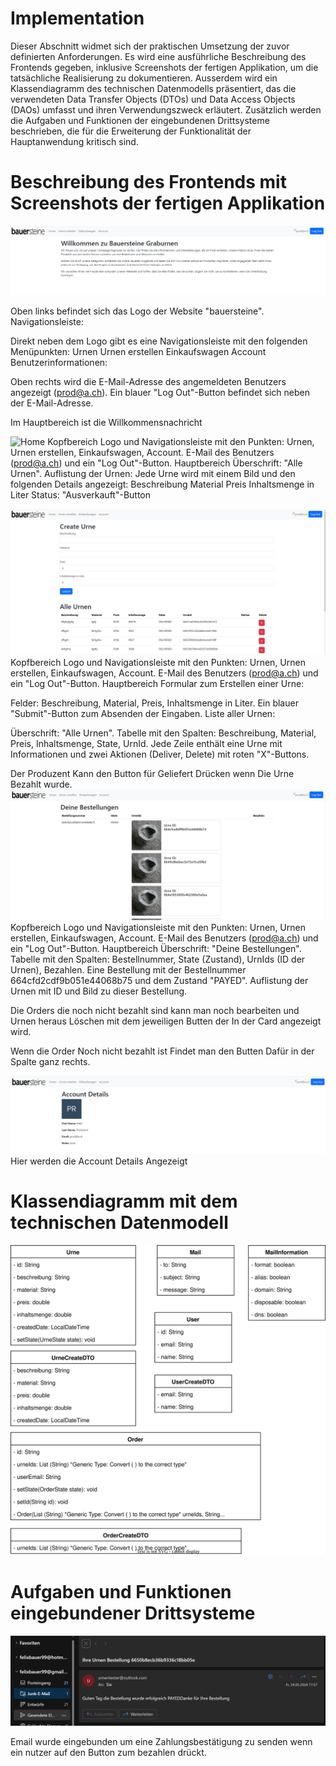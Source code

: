 # Implementation

Dieser Abschnitt widmet sich der praktischen Umsetzung der zuvor definierten Anforderungen. Es wird eine ausführliche Beschreibung des Frontends gegeben, inklusive Screenshots der fertigen Applikation, um die tatsächliche Realisierung zu dokumentieren. Ausserdem wird ein Klassendiagramm des technischen Datenmodells präsentiert, das die verwendeten Data Transfer Objects (DTOs) und Data Access Objects (DAOs) umfasst und ihren Verwendungszweck erläutert. Zusätzlich werden die Aufgaben und Funktionen der eingebundenen Drittsysteme beschrieben, die für die Erweiterung der Funktionalität der Hauptanwendung kritisch sind.

# Beschreibung des Frontends mit Screenshots der fertigen Applikation
![Home](figures\shotHome.PNG)

Oben links befindet sich das Logo der Website "bauersteine".
Navigationsleiste:

Direkt neben dem Logo gibt es eine Navigationsleiste mit den folgenden Menüpunkten:
Urnen
Urnen erstellen
Einkaufswagen
Account
Benutzerinformationen:

Oben rechts wird die E-Mail-Adresse des angemeldeten Benutzers angezeigt (prod@a.ch).
Ein blauer "Log Out"-Button befindet sich neben der E-Mail-Adresse.

Im Hauptbereich ist die Willkommensnachricht

![Home](figures\shoUrnen.PNG)
Kopfbereich
Logo und Navigationsleiste mit den Punkten: Urnen, Urnen erstellen, Einkaufswagen, Account.
E-Mail des Benutzers (prod@a.ch) und ein "Log Out"-Button.
Hauptbereich
Überschrift: "Alle Urnen".
Auflistung der Urnen: Jede Urne wird mit einem Bild und den folgenden Details angezeigt:
Beschreibung
Material
Preis
Inhaltsmenge in Liter
Status: "Ausverkauft"-Button

![Home](figures\shotUrnenErstellen.PNG)
Kopfbereich
Logo und Navigationsleiste mit den Punkten: Urnen, Urnen erstellen, Einkaufswagen, Account.
E-Mail des Benutzers (prod@a.ch) und ein "Log Out"-Button.
Hauptbereich
Formular zum Erstellen einer Urne:

Felder: Beschreibung, Material, Preis, Inhaltsmenge in Liter.
Ein blauer "Submit"-Button zum Absenden der Eingaben.
Liste aller Urnen:

Überschrift: "Alle Urnen".
Tabelle mit den Spalten: Beschreibung, Material, Preis, Inhaltsmenge, State, UrnId.
Jede Zeile enthält eine Urne mit Informationen und zwei Aktionen (Deliver, Delete) mit roten "X"-Buttons.

Der Produzent Kann den Button für Geliefert Drücken wenn Die Urne Bezahlt wurde.
![Home](figures\shotEinkaufswagen.PNG)
Kopfbereich
Logo und Navigationsleiste mit den Punkten: Urnen, Urnen erstellen, Einkaufswagen, Account.
E-Mail des Benutzers (prod@a.ch) und ein "Log Out"-Button.
Hauptbereich
Überschrift: "Deine Bestellungen".
Tabelle mit den Spalten: Bestellnummer, State (Zustand), UrnIds (ID der Urnen), Bezahlen.
Eine Bestellung mit der Bestellnummer 664cfd2cdf9b051e44068b75 und dem Zustand "PAYED".
Auflistung der Urnen mit ID und Bild zu dieser Bestellung.

Die Orders die noch nicht bezahlt sind kann man noch bearbeiten und Urnen heraus Löschen mit dem jeweiligen Butten der In der Card angezeigt wird.

Wenn die Order Noch nicht bezahlt ist Findet man den Butten Dafür in der Spalte ganz rechts.




![Home](figures\shotAccount.PNG)
Hier werden die Account Details Angezeigt
# Klassendiagramm mit dem technischen Datenmodell  
![Home](figures\UML.drawio.svg)


# Aufgaben und Funktionen eingebundener Drittsysteme 
![Home](figures\email.PNG)

Email wurde eingebunden um eine Zahlungsbestätigung zu senden wenn ein nutzer auf den Button zum bezahlen drückt.
